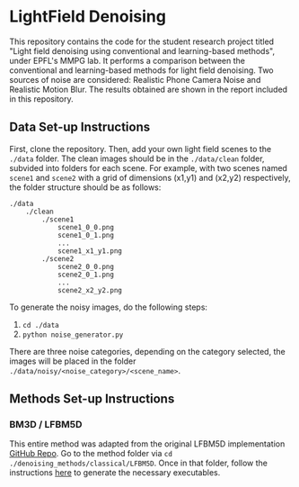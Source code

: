 # LightField Denoising

This repository contains the code for the student research project titled "Light field denoising using conventional and 
learning-based  methods", under EPFL's MMPG lab. It performs a comparison between the conventional and learning-based
methods for light field denoising. Two sources of noise are considered: Realistic Phone Camera Noise and Realistic 
Motion Blur. The results obtained are shown in the report included in this repository.

## Data Set-up Instructions

First, clone the repository. Then, add your own light field scenes to the `./data` folder. The clean images should be
in the `./data/clean` folder, subvided into folders for each scene. For example, with two scenes named `scene1` and
`scene2` with a grid of dimensions (x1,y1) and (x2,y2) respectively, the folder structure should be as follows:

```
./data
    ./clean
        ./scene1
            scene1_0_0.png
            scene1_0_1.png
            ...
            scene1_x1_y1.png
        ./scene2
            scene2_0_0.png
            scene2_0_1.png
            ...
            scene2_x2_y2.png
```

To generate the noisy images, do the following steps:
1. `cd ./data`
2. `python noise_generator.py`

There are three noise categories, depending on the category selected, the images will be placed in the folder
`./data/noisy/<noise_category>/<scene_name>`.

## Methods Set-up Instructions

### BM3D / LFBM5D

This entire method was adapted from the original LFBM5D implementation [GitHub Repo](https://github.com/V-Sense/LFBM5D).
Go to the method folder via `cd ./denoising_methods/classical/LFBM5D`. Once in that folder, follow the instructions 
[here](https://github.com/V-Sense/LFBM5D#source-code-compilation) to generate the necessary executables.
